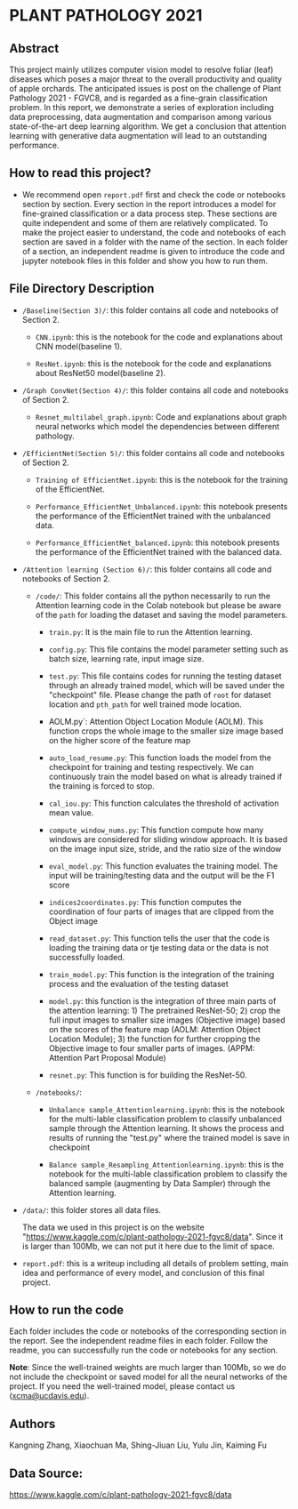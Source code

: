 # PLANT PATHOLOGY 2021

## Abstract

This project mainly utilizes computer vision model to resolve foliar (leaf) diseases which poses a major threat to the overall productivity and quality of apple orchards. The anticipated issues is post on the challenge of Plant Pathology 2021 - FGVC8, and is regarded as a fine-grain classification problem. In this report, we demonstrate a series of exploration including data preprocessing, data augmentation and comparison among various state-of-the-art deep learning algorithm. We get a conclusion that attention learning with generative data augmentation will lead to an outstanding performance.

## How to read this project?

* We recommend open `report.pdf` first and check the code or notebooks section by section. Every section in the report introduces a model for fine-grained classification or a data process step. These sections are quite independent and some of them are relatively complicated. To make the project easier to understand, the code and notebooks of each section are saved in a folder with the name of the section. In each folder of a section, an independent readme is given to introduce the code and jupyter notebook files in this folder and show you how to run them.

## File Directory Description

* `/Baseline(Section 3)/`: this folder contains all code and notebooks of Section 2.
	
	* `CNN.ipynb`: this is the notebook for the code and explanations about CNN model(baseline 1).
    
	* `ResNet.ipynb`: this is the notebook for the code and explanations about ResNet50 model(baseline 2).

* `/Graph ConvNet(Section 4)/`: this folder contains all code and notebooks of Section 2.

	* `Resnet_multilabel_graph.ipynb`: Code and explanations about graph neural networks which model the dependencies between different pathology.

* `/EfficientNet(Section 5)/`: this folder contains all code and notebooks of Section 2.
	
  	* `Training of EfficientNet.ipynb`: this is the notebook for the training of the EfficientNet.
    
  	* `Performance_EfficientNet_Unbalanced.ipynb`: this notebook presents the performance of the EfficientNet trained with the unbalanced data.
  
  	* `Performance_EfficientNet_balanced.ipynb`: this notebook presents the performance of the EfficientNet trained with the balanced data.
  
* `/Attention learning (Section 6)/`: this folder contains all code and notebooks of Section 2.
	
	* `/code/`: This folder contains all the python necessarily to run the Attention learning code in the Colab notebook but please be aware of the ``path`` for loading the dataset and saving the model parameters.

		* `train.py`: It is the main file to run the Attention learning. 

		* `config.py`: This file contains the model parameter setting such as batch size, learning rate, input image size. 

		* `test.py`: This file contains codes for running the testing dataset through an already trained model, which will be saved under the "checkpoint" file. Please change the path of ``root`` for dataset location and ``pth_path`` for well trained mode location.

		* AOLM.py`: Attention Object Location Module (AOLM). This function crops the whole image to the smaller size image based on the higher score of the feature map

		* `auto_load_resume.py`: This function loads the model from the checkpoint for training and testing respectively. We can continuously train the model based on what is already trained if the training is forced to stop.

		* `cal_iou.py`: This function calculates the threshold of activation mean value.	

		* `compute_window_nums.py`: This function compute how many windows are considered for sliding window approach. It is based on the image input size, stride, and the ratio size of the window

		* `eval_model.py`: This function evaluates the training model. The input will be training/testing data and the output will be the F1 score 

		* `indices2coordinates.py`: This function computes the coordination of four parts of images that are clipped from the Object image

		* `read_dataset.py`: This function tells the user that the code is loading the training data or tje testing data or the data is not successfully loaded.

		* `train_model.py`: This function is the integration of the training process and the evaluation of the testing dataset

		* `model.py`: this function is the integration of three main parts of the attention learning: 1) The pretrained ResNet-50; 2) crop the full input images to smaller size images (Objective image) based on the scores of the feature map (AOLM: Attention Object Location Module); 3) the function for further cropping the Objective image to four smaller parts of images. (APPM: Attention Part Proposal Module)	

		* `resnet.py`: This function is for building the ResNet-50.	


	* `/notebooks/`: 

		* `Unbalance sample_Attentionlearning.ipynb`: this is the notebook for the multi-lable  classification problem to classify unbalanced sample through the Attention learning. It shows the process and results of running the "test.py" where the trained model is save in checkpoint

		* `Balance sample_Resampling_Attentionlearning.ipynb`: this is the notebook for the multi-lable  classification problem to classify the balanced sample (augmenting by Data Sampler) through the Attention learning.



* `/data/`: this folder stores all data files.

	The data we used in this project is on the website "https://www.kaggle.com/c/plant-pathology-2021-fgvc8/data". Since it is larger than 100Mb, we can not put it here due 	to the limit of space.

* `report.pdf`: this is a writeup including all details of problem setting, main idea and performance of every model, and conclusion of this final project.

## How to run the code

Each folder includes the code or notebooks of the corresponding section in the report. See the independent readme files in each folder. Follow the readme, you can successfully run the code or notebooks for any section.

**Note**: Since the well-trained weights are much larger than 100Mb, so we do not include the checkpoint or saved model for all the neural networks of the project. If you need the well-trained model, please contact us (xcma@ucdavis.edu).


## Authors

Kangning Zhang, Xiaochuan Ma, Shing-Jiuan Liu, Yulu Jin, Kaiming Fu


## Data Source:
https://www.kaggle.com/c/plant-pathology-2021-fgvc8/data
